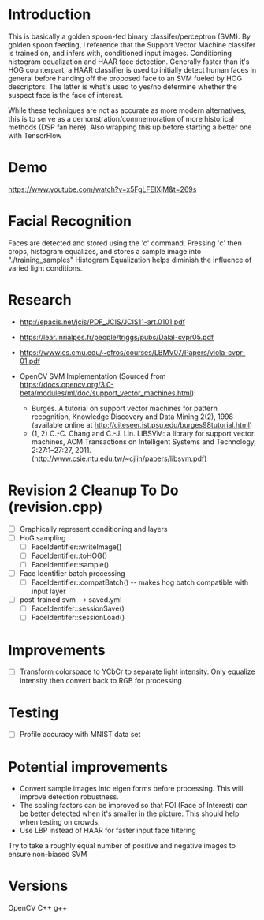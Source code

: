# Introduction
This is basically a golden spoon-fed binary classifer/perceptron (SVM). By golden spoon feeding, I reference that the Support Vector Machine classifer is trained on, and infers with, conditioned input images. Conditioning histogram equalization and HAAR face detection. Generally faster than it's HOG counterpart, a HAAR classifier is used to initially detect human faces in general before handing off the proposed face to an SVM fueled by HOG descriptors. The latter is what's used to yes/no determine whether the suspect face is the face of interest.

While these techniques are not as accurate as more modern alternatives, this is to serve as a demonstration/commemoration of more historical methods (DSP fan here). Also wrapping this up before starting a better one with TensorFlow 

# Demo
https://www.youtube.com/watch?v=x5FgLFEIXjM&t=269s

# Facial Recognition
Faces are detected and stored using the 'c' command.
Pressing 'c' then crops, histogram equalizes, and stores a sample image into "./training_samples"
Histogram Equalization helps diminish the influence of varied light conditions.

# Research
* http://epacis.net/jcis/PDF_JCIS/JCIS11-art.0101.pdf
* https://lear.inrialpes.fr/people/triggs/pubs/Dalal-cvpr05.pdf
* https://www.cs.cmu.edu/~efros/courses/LBMV07/Papers/viola-cvpr-01.pdf

* OpenCV SVM Implementation (Sourced from https://docs.opencv.org/3.0-beta/modules/ml/doc/support_vector_machines.html):
    * Burges. A tutorial on support vector machines for pattern recognition, Knowledge Discovery and Data Mining 2(2), 1998
              (available online at http://citeseer.ist.psu.edu/burges98tutorial.html)
    * (1, 2) C.-C. Chang and C.-J. Lin. LIBSVM: a library for support vector machines, ACM Transactions on Intelligent Systems 
              and Technology, 2:27:1–27:27, 2011. (http://www.csie.ntu.edu.tw/~cjlin/papers/libsvm.pdf)


# Revision 2 Cleanup To Do (revision.cpp)
- [ ] Graphically represent conditioning and layers
- [ ] HoG sampling
     - [ ] FaceIdentifier::writeImage()
     - [ ] FaceIdentifier::toHOG()
     - [ ] FaceIdentifier::sample()
        
- [ ] Face Identifier batch processing
     - [ ] FaceIdentifier::compatBatch() -- makes hog batch compatible with input layer
        
- [ ] post-trained svm --> saved.yml
     - [ ] FaceIdentifer::sessionSave()
     - [ ] FaceIdentifer::sessionLoad()

# Improvements
- [ ] Transform colorspace to YCbCr to separate light intensity. Only equalize intensity then convert back to RGB for processing

# Testing
- [ ] Profile accuracy with MNIST data set


# Potential improvements
- Convert sample images into eigen forms before processing. This will improve detection robustness.
- The scaling factors can be improved so that FOI (Face of Interest) can be better detected when it's smaller in the picture. This should help when testing on crowds.
- Use LBP instead of HAAR for faster input face filtering


Try to take a roughly equal number of positive and negative images to ensure non-biased SVM

# Versions
OpenCV 
C++
g++
